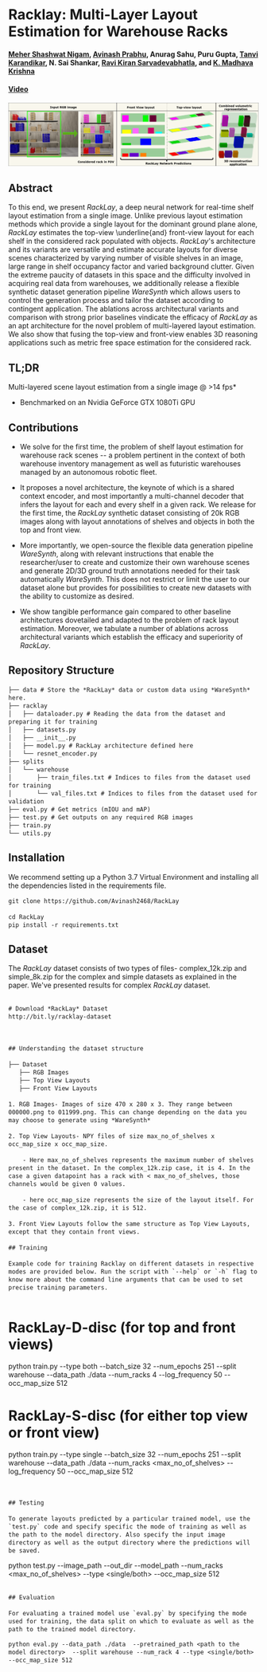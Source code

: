 # Racklay: Multi-Layer  Layout  Estimation  for  Warehouse  Racks
#### [Meher Shashwat Nigam](https://web.iiit.ac.in/~meher.shashwat/home.html), [Avinash Prabhu](https://avinash2468.github.io/), Anurag Sahu, Puru Gupta, [Tanvi Karandikar](https://tanvi141.github.io/), N. Sai Shankar, [Ravi Kiran Sarvadevabhatla](https://ravika.github.io), and [K. Madhava Krishna](http://robotics.iiit.ac.in)

####  [Video]( https://youtu.be/1hdl3W-MlXo)
<!-- [Paper](https://arxiv.org/abs/2002.08394) -->
<!-- #### Accepted to [WACV 2020](http://wacv20.wacv.net/) -->

<p align="center">
    <img src="assets/teaser.png" />
</p>

## Abstract

To this end, we present *RackLay*, a deep neural network for real-time shelf layout estimation from a single image. Unlike previous layout estimation methods which provide a single layout for the dominant ground plane alone, *RackLay* estimates the top-view \underline{and} front-view layout for each shelf in the considered rack populated with objects. *RackLay*'s architecture and its variants are versatile and estimate accurate layouts for diverse scenes characterized by varying number of visible shelves in an image, large range in shelf occupancy factor and varied background clutter.  Given the extreme paucity of datasets in this space and the difficulty involved in acquiring real data from warehouses, we additionally release a flexible synthetic dataset generation pipeline *WareSynth* which allows users to control the generation process and tailor the dataset according to contingent application. The ablations across architectural variants and comparison with strong prior baselines vindicate the efficacy of *RackLay* as an apt architecture for the novel problem of multi-layered layout estimation. We also show that fusing the top-view and front-view enables 3D reasoning applications such as metric free space estimation for the considered rack.

## TL;DR

Multi-layered scene layout estimation from a single image @ >14 fps*

* Benchmarked on an Nvidia GeForce GTX 1080Ti GPU

## Contributions

* We solve for the first time, the problem of shelf layout estimation for warehouse rack scenes -- a problem pertinent in the context of both warehouse inventory management as well as futuristic warehouses managed by an autonomous robotic fleet.

* It proposes a novel architecture, the keynote of which is a shared context encoder, and most importantly a multi-channel decoder that infers the layout for each and every shelf in a given rack. We release for the first time, the *RackLay* synthetic dataset consisting of 20k RGB images along with layout annotations of shelves and objects in both the top and front view.

* More importantly, we open-source the flexible data generation pipeline *WareSynth*, along with relevant instructions that enable the researcher/user to create and customize their own warehouse scenes and generate 2D/3D ground truth annotations needed for their task automatically *WareSynth*. This does not restrict or limit the user to our dataset alone but provides for possibilities to create new datasets with the ability to customize as desired.

* We show tangible performance gain compared to other baseline architectures dovetailed and adapted to the problem of rack layout estimation. Moreover, we tabulate a number of ablations across  architectural variants which establish the efficacy and superiority of *RackLay*.

## Repository Structure

```
├── data # Store the *RackLay* data or custom data using *WareSynth* here.
├── racklay
│   ├── dataloader.py # Reading the data from the dataset and preparing it for training
│   ├── datasets.py
│   ├── __init__.py
│   ├── model.py # RackLay architecture defined here
│   └── resnet_encoder.py 
├── splits
│   └── warehouse
│       ├── train_files.txt # Indices to files from the dataset used for training
│       └── val_files.txt # Indices to files from the dataset used for validation
├── eval.py # Get metrics (mIOU and mAP) 
├── test.py # Get outputs on any required RGB images
├── train.py
└── utils.py 
```



## Installation

We recommend setting up a Python 3.7 Virtual Environment and installing all the dependencies listed in the requirements file. 

```
git clone https://github.com/Avinash2468/RackLay

cd RackLay
pip install -r requirements.txt
```

## Dataset

The *RackLay* dataset consists of two types of files- complex_12k.zip and simple_8k.zip for the complex and simple datasets as explained in the paper. We've presented results for complex *RackLay* dataset. 

```

# Download *RackLay* Dataset
http://bit.ly/racklay-dataset



## Understanding the dataset structure

├── Dataset
   ├── RGB Images
   ├── Top View Layouts
   ├── Front View Layouts

1. RGB Images- Images of size 470 x 280 x 3. They range between 000000.png to 011999.png. This can change depending on the data you may choose to generate using *WareSynth*

2. Top View Layouts- NPY files of size max_no_of_shelves x occ_map_size x occ_map_size. 

    - Here max_no_of_shelves represents the maximum number of shelves present in the dataset. In the complex_12k.zip case, it is 4. In the case a given datapoint has a rack with < max_no_of_shelves, those channels would be given 0 values.

    - here occ_map_size represents the size of the layout itself. For the case of complex_12k.zip, it is 512.

3. Front View Layouts follow the same structure as Top View Layouts, except that they contain front views. 

## Training

Example code for training Racklay on different datasets in respective modes are provided below. Run the script with `--help` or `-h` flag to know more about the command line arguments that can be used to set precise training parameters.


```

# RackLay-D-disc (for top and front views)
python train.py --type both --batch_size 32 --num_epochs 251 --split warehouse --data_path ./data --num_racks 4 --log_frequency 50 --occ_map_size 512

# RackLay-S-disc (for either top view or front view)
python train.py --type single --batch_size 32 --num_epochs 251 --split warehouse --data_path ./data --num_racks <max_no_of_shelves> --log_frequency 50 --occ_map_size 512


```


## Testing

To generate layouts predicted by a particular trained model, use the `test.py` code and specify specific the mode of training as well as the path to the model directory. Also specify the input image directory as well as the output directory where the predictions will be saved.  

```

python test.py --image_path <path to the image directory> --out_dir <path to the output directory>  --model_path <path to the model directory>  --num_racks <max_no_of_shelves> --type <single/both> --occ_map_size 512


```

## Evaluation

For evaluating a trained model use `eval.py` by specifying the mode used for training, the data split on which to evaluate as well as the path to the trained model directory. 
```

```
python eval.py --data_path ./data  --pretrained_path <path to the model directory>  --split warehouse --num_rack 4 --type <single/both> --occ_map_size 512

```


<!-- ## Results

| KITTI  | Argoverse |
|:------:|:---------:|
|<p align="center"><img src="assets/kitti1.gif" /> </p> | <p align="center"><img src="assets/argo_2.gif"/></p>|
|<p align="center"><img src="assets/kitti_final.gif"/></p> | <p align="center"><img src="assets/argo_1.gif"/></p>| -->

